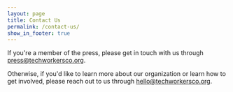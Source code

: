 ```yaml
---
layout: page
title: Contact Us
permalink: /contact-us/
show_in_footer: true
---
```


If you're a member of the press, please get in touch with us through [press@techworkersco.org](mailto:press@techworkersco.org).

Otherwise, if you'd like to learn more about our organization or learn how to get involved, please reach out to us through [hello@techworkersco.org](mailto:hello@techworkersco.org).
